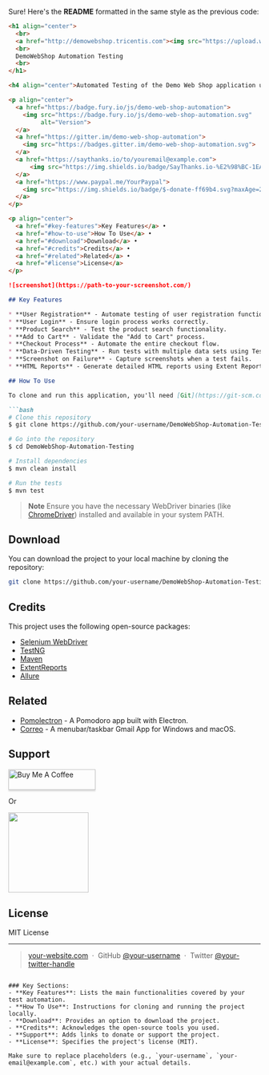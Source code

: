 Sure! Here's the **README** formatted in the same style as the previous code:

```markdown
<h1 align="center">
  <br>
  <a href="http://demowebshop.tricentis.com"><img src="https://upload.wikimedia.org/wikipedia/commons/thumb/7/73/Tricentis_Logo.svg/1200px-Tricentis_Logo.svg.png" alt="Demo Web Shop" width="200"></a>
  <br>
  DemoWebShop Automation Testing
  <br>
</h1>

<h4 align="center">Automated Testing of the Demo Web Shop application using Selenium WebDriver, TestNG, and Maven.</h4>

<p align="center">
  <a href="https://badge.fury.io/js/demo-web-shop-automation">
    <img src="https://badge.fury.io/js/demo-web-shop-automation.svg"
         alt="Version">
  </a>
  <a href="https://gitter.im/demo-web-shop-automation">
    <img src="https://badges.gitter.im/demo-web-shop-automation.svg">
  </a>
  <a href="https://saythanks.io/to/youremail@example.com">
      <img src="https://img.shields.io/badge/SayThanks.io-%E2%98%BC-1EAEDB.svg">
  </a>
  <a href="https://www.paypal.me/YourPaypal">
    <img src="https://img.shields.io/badge/$-donate-ff69b4.svg?maxAge=2592000&amp;style=flat">
  </a>
</p>

<p align="center">
  <a href="#key-features">Key Features</a> •
  <a href="#how-to-use">How To Use</a> •
  <a href="#download">Download</a> •
  <a href="#credits">Credits</a> •
  <a href="#related">Related</a> •
  <a href="#license">License</a>
</p>

![screenshot](https://path-to-your-screenshot.com/)

## Key Features

* **User Registration** - Automate testing of user registration functionality.
* **User Login** - Ensure login process works correctly.
* **Product Search** - Test the product search functionality.
* **Add to Cart** - Validate the "Add to Cart" process.
* **Checkout Process** - Automate the entire checkout flow.
* **Data-Driven Testing** - Run tests with multiple data sets using TestNG XML or Excel.
* **Screenshot on Failure** - Capture screenshots when a test fails.
* **HTML Reports** - Generate detailed HTML reports using Extent Reports or Allure.

## How To Use

To clone and run this application, you'll need [Git](https://git-scm.com), [Java](https://www.oracle.com/java/technologies/javase-downloads.html), and [Maven](https://maven.apache.org/) installed. From your command line:

```bash
# Clone this repository
$ git clone https://github.com/your-username/DemoWebShop-Automation-Testing.git

# Go into the repository
$ cd DemoWebShop-Automation-Testing

# Install dependencies
$ mvn clean install

# Run the tests
$ mvn test
```

> **Note**
> Ensure you have the necessary WebDriver binaries (like [ChromeDriver](https://sites.google.com/a/chromium.org/chromedriver/)) installed and available in your system PATH.

## Download

You can download the project to your local machine by cloning the repository:

```bash
git clone https://github.com/your-username/DemoWebShop-Automation-Testing.git
```

## Credits

This project uses the following open-source packages:

- [Selenium WebDriver](https://www.selenium.dev/)
- [TestNG](https://testng.org/)
- [Maven](https://maven.apache.org/)
- [ExtentReports](https://extentreports.com/)
- [Allure](https://allure.qatools.ru/)

## Related

- [Pomolectron](https://github.com/amitmerchant1990/pomolectron) - A Pomodoro app built with Electron.
- [Correo](https://github.com/amitmerchant1990/correo) - A menubar/taskbar Gmail App for Windows and macOS.

## Support

<a href="https://buymeacoffee.com/your-username" target="_blank"><img src="https://www.buymeacoffee.com/assets/img/custom_images/purple_img.png" alt="Buy Me A Coffee" style="height: 41px !important;width: 174px !important;box-shadow: 0px 3px 2px 0px rgba(190, 190, 190, 0.5) !important;-webkit-box-shadow: 0px 3px 2px 0px rgba(190, 190, 190, 0.5) !important;" ></a>

<p>Or</p> 

<a href="https://www.patreon.com/your-username">
	<img src="https://c5.patreon.com/external/logo/become_a_patron_button@2x.png" width="160">
</a>

## License

MIT License

---

> [your-website.com](https://www.your-website.com) &nbsp;&middot;&nbsp;
> GitHub [@your-username](https://github.com/your-username) &nbsp;&middot;&nbsp;
> Twitter [@your-twitter-handle](https://twitter.com/your-twitter-handle)
```

### Key Sections:
- **Key Features**: Lists the main functionalities covered by your test automation.
- **How To Use**: Instructions for cloning and running the project locally.
- **Download**: Provides an option to download the project.
- **Credits**: Acknowledges the open-source tools you used.
- **Support**: Adds links to donate or support the project.
- **License**: Specifies the project's license (MIT).

Make sure to replace placeholders (e.g., `your-username`, `your-email@example.com`, etc.) with your actual details.
